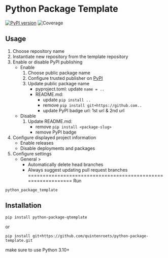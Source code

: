 # Python Package Template
[![PyPI version](https://badge.fury.io/py/python-package-qtemplate.svg)](https://badge.fury.io/py/python-package-qtemplate)
![Coverage](https://img.shields.io/badge/Coverage-100%25-brightgreen)
## Usage
1) Choose repository name
2) Instantiate new repository from the template repository
3) Enable or disable PyPI publishing
   * Enable
      1) Choose public package name
      2) Configure trusted publisher on [PyPI](https://pypi.org/manage/account/publishing/)
      3) Update public package name
         * pyproject.toml: update `name = ..`
         * README.md:
           * update `pip install ..`
           * remove `pip install git+https://github.com..`
           * update PyPI badge url: 1st url & 2nd url
   * Disable
      1) Update README.md:
           * remove `pip install <package-slug>`
           * remove PyPI badge
4) Configure displayed project information
   * Enable releases
   * Disable deployments and packages
5) Configure settings
   * General >
     * Automatically delete head branches
     * Always suggest updating pull request branches
=============================================================
Run
```shell
python_package_template
```
## Installation
```shell
pip install python-package-qtemplate
```
or
```shell
pip install git+https://github.com/quintenroets/python-package-template.git
```
make sure to use Python 3.10+
